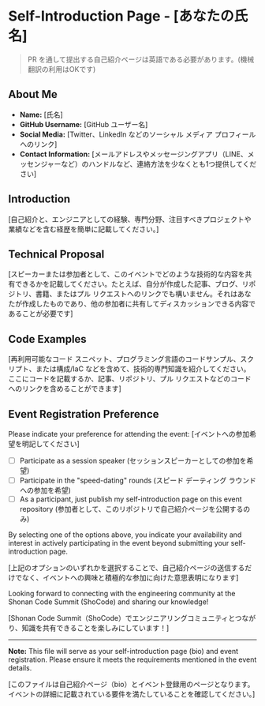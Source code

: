 # Self-Introduction Page - [あなたの氏名]

> PR を通して提出する自己紹介ページは英語である必要があります。(機械翻訳の利用はOKです)

## About Me

- **Name:** [氏名]
- **GitHub Username:** [GitHub ユーザー名]
- **Social Media:** [Twitter、LinkedIn などのソーシャル メディア プロフィールへのリンク]
- **Contact Information:** [メールアドレスやメッセージングアプリ（LINE、メッセンジャーなど）のハンドルなど、連絡方法を少なくとも1つ提供してください]

## Introduction

[自己紹介と、エンジニアとしての経験、専門分野、注目すべきプロジェクトや業績などを含む経歴を簡単に記載してください。]

## Technical Proposal

[スピーカーまたは参加者として、このイベントでどのような技術的な内容を共有できるかを記載してください。たとえば、自分が作成した記事、ブログ、リポジトリ、書籍、またはプル リクエストへのリンクでも構いません。それはあなたが作成したものであり、他の参加者に共有してディスカッションできる内容であることが必要です]

## Code Examples

[再利用可能なコード スニペット、プログラミング言語のコードサンプル、スクリプト、または構成/IaC などを含めて、技術的専門知識を紹介してください。ここにコードを記載するか、記事、リポジトリ、プル リクエストなどのコードへのリンクを含めることができます]

## Event Registration Preference

Please indicate your preference for attending the event:
[イベントへの参加希望を明記してください]

- [ ] Participate as a session speaker (セッションスピーカーとしての参加を希望)
- [ ] Participate in the "speed-dating" rounds (スピード デーティング ラウンドへの参加を希望)
- [ ] As a participant, just publish my self-introduction page on this event repository (参加者として、このリポジトリで自己紹介ページを公開するのみ)

By selecting one of the options above, you indicate your availability and interest in actively participating in the event beyond submitting your self-introduction page.

[上記のオプションのいずれかを選択することで、自己紹介ページの送信するだけでなく、イベントへの興味と積極的な参加に向けた意思表明になります]

Looking forward to connecting with the engineering community at the Shonan Code Summit (ShoCode) and sharing our knowledge!

[Shonan Code Summit（ShoCode）でエンジニアリングコミュニティとつながり、知識を共有できることを楽しみにしています！]

---
**Note:** This file will serve as your self-introduction page (bio) and event registration. Please ensure it meets the requirements mentioned in the event details.

[このファイルは自己紹介ページ（bio）とイベント登録用のページとなります。イベントの詳細に記載されている要件を満たしていることを確認してください。]
